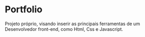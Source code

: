 # Portfolio
Projeto próprio, visando inserir as principais ferramentas de um Desenvolvedor front-end, como Html, Css e Javascript.

